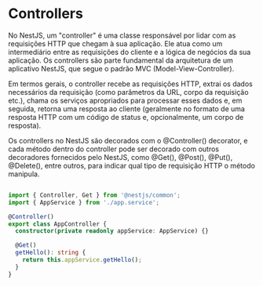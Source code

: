 # Controllers

No NestJS, um "controller" é uma classe responsável por lidar com as requisições HTTP que chegam à sua aplicação. Ele atua como um intermediário entre as requisições do cliente e a lógica de negócios da sua aplicação. Os controllers são parte fundamental da arquitetura de um aplicativo NestJS, que segue o padrão MVC (Model-View-Controller).

Em termos gerais, o controller recebe as requisições HTTP, extrai os dados necessários da requisição (como parâmetros da URL, corpo da requisição etc.), chama os serviços apropriados para processar esses dados e, em seguida, retorna uma resposta ao cliente (geralmente no formato de uma resposta HTTP com um código de status e, opcionalmente, um corpo de resposta).

Os controllers no NestJS são decorados com o @Controller() decorator, e cada método dentro do controller pode ser decorado com outros decoradores fornecidos pelo NestJS, como @Get(), @Post(), @Put(), @Delete(), entre outros, para indicar qual tipo de requisição HTTP o método manipula.

```typescript

import { Controller, Get } from '@nestjs/common';
import { AppService } from './app.service';

@Controller()
export class AppController {
  constructor(private readonly appService: AppService) {}

  @Get()
  getHello(): string {
    return this.appService.getHello();
  }
}

```
